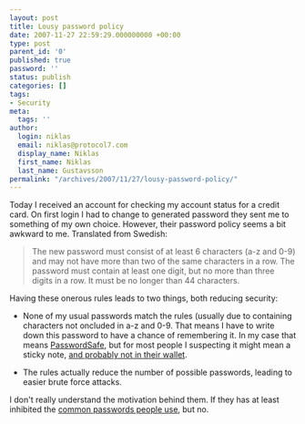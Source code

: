 ```yaml
---
layout: post
title: Lousy password policy
date: 2007-11-27 22:59:29.000000000 +00:00
type: post
parent_id: '0'
published: true
password: ''
status: publish
categories: []
tags:
- Security
meta:
  tags: ''
author:
  login: niklas
  email: niklas@protocol7.com
  display_name: Niklas
  first_name: Niklas
  last_name: Gustavsson
permalink: "/archives/2007/11/27/lousy-password-policy/"
---
```

Today I received an account for checking my account status for a credit card. On first login I had to change to generated password they sent me to something of my own choice. However, their password policy seems a bit awkward to me. Translated from Swedish:

> The new password must consist of at least 6 characters (a-z and 0-9) and may not have more than two of the same characters in a row. The password must contain at least one digit, but no more than three digits in a row. It must be no longer than 44 characters.

Having these onerous rules leads to two things, both reducing security:

- None of my usual passwords match the rules (usually due to containing characters not oncluded in a-z and 0-9. That means I have to write down this password to have a chance of remembering it. In my case that means [PasswordSafe](http://passwordsafe.sourceforge.net/), but for most people I suspecting it might mean a sticky note, [and probably not in their wallet](http://www.schneier.com/blog/archives/2005/06/write_down_your.html).

- The rules actually reduce the number of possible passwords, leading to easier brute force attacks.

I don't really understand the motivation behind them. If they has at least inhibited the [common passwords people use](http://www.schneier.com/blog/archives/2006/12/realworld_passw.html), but no.

